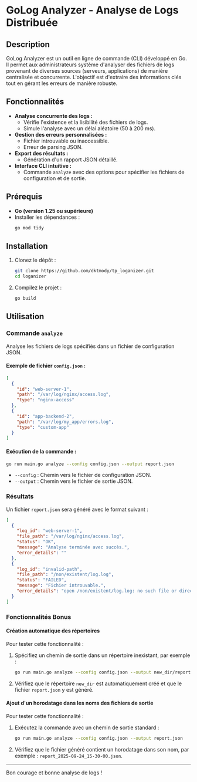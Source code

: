 # GoLog Analyzer - Analyse de Logs Distribuée

## Description

GoLog Analyzer est un outil en ligne de commande (CLI) développé en Go. Il permet aux administrateurs système d'analyser des fichiers de logs provenant de diverses sources (serveurs, applications) de manière centralisée et concurrente. L'objectif est d'extraire des informations clés tout en gérant les erreurs de manière robuste.

## Fonctionnalités

- **Analyse concurrente des logs :**
  - Vérifie l'existence et la lisibilité des fichiers de logs.
  - Simule l'analyse avec un délai aléatoire (50 à 200 ms).
- **Gestion des erreurs personnalisées :**
  - Fichier introuvable ou inaccessible.
  - Erreur de parsing JSON.
- **Export des résultats :**
  - Génération d'un rapport JSON détaillé.
- **Interface CLI intuitive :**
  - Commande `analyze` avec des options pour spécifier les fichiers de configuration et de sortie.

## Prérequis

- **Go (version 1.25 ou supérieure)**
- Installer les dépendances :
  ```bash
  go mod tidy
  ```

## Installation

1. Clonez le dépôt :
   ```bash
   git clone https://github.com/dktmody/tp_loganizer.git
   cd loganizer
   ```
2. Compilez le projet :
   ```bash
   go build
   ```

## Utilisation

### Commande `analyze`

Analyse les fichiers de logs spécifiés dans un fichier de configuration JSON.

#### Exemple de fichier `config.json` :

```json
[
  {
    "id": "web-server-1",
    "path": "/var/log/nginx/access.log",
    "type": "nginx-access"
  },
  {
    "id": "app-backend-2",
    "path": "/var/log/my_app/errors.log",
    "type": "custom-app"
  }
]
```

#### Exécution de la commande :

```bash
go run main.go analyze --config config.json --output report.json
```

- `--config` : Chemin vers le fichier de configuration JSON.
- `--output` : Chemin vers le fichier de sortie JSON.

### Résultats

Un fichier `report.json` sera généré avec le format suivant :

```json
[
  {
    "log_id": "web-server-1",
    "file_path": "/var/log/nginx/access.log",
    "status": "OK",
    "message": "Analyse terminée avec succès.",
    "error_details": ""
  },
  {
    "log_id": "invalid-path",
    "file_path": "/non/existent/log.log",
    "status": "FAILED",
    "message": "Fichier introuvable.",
    "error_details": "open /non/existent/log.log: no such file or directory"
  }
]
```

### Fonctionnalités Bonus

#### Création automatique des répertoires

Pour tester cette fonctionnalité :

1. Spécifiez un chemin de sortie dans un répertoire inexistant, par exemple :
   ```bash
   go run main.go analyze --config config.json --output new_dir/report.json
   ```
2. Vérifiez que le répertoire `new_dir` est automatiquement créé et que le fichier `report.json` y est généré.

#### Ajout d'un horodatage dans les noms des fichiers de sortie

Pour tester cette fonctionnalité :

1. Exécutez la commande avec un chemin de sortie standard :
   ```bash
   go run main.go analyze --config config.json --output report.json
   ```
2. Vérifiez que le fichier généré contient un horodatage dans son nom, par exemple : `report_2025-09-24_15-30-00.json`.

---

Bon courage et bonne analyse de logs !
